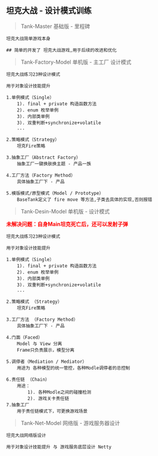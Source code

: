 ## 坦克大战 - 设计模式训练



> Tank-Master 基础版 - 里程碑

```
坦克大战简单游戏本身

## 简单的开发了 坦克大战游戏,用于后续的改进和优化
```



> Tank-Factory-Model 单机版 - 主工厂 设计模式

```
坦克大战练习23种设计模式

用于对象设计技能提升

1.单例模式（Single）
	1). final + private 构造函数方法
	2). enum 枚举单例
	3). 内部类单例
	3). 双重判断+synchronize+volatile
	...

2.策略模式（Strategy）
	坦克Fire策略

3.抽象工厂（Abstract Factory）
	抽象工厂一键换肤换主题 - 产品一族

4.工厂方法（Factory Method）
	具体抽象工厂下 - 产品

5.模版模式/原型模式（Model / Prototype）
	BaseTank定义了 fire move 等方法,子类去具体的实现,否则报错	

```


> Tank-Desin-Model 单机版 - 设计模式

<font color="red">**未解决问题：自身Main坦克死亡后，还可以发射子弹**</font>

```
坦克大战练习23种设计模式

用于对象设计技能提升

1.单例模式（Single）
	1). final + private 构造函数方法
	2). enum 枚举单例
	3). 内部类单例
	3). 双重判断+synchronize+volatile
	...

2.策略模式 （Strategy）
	坦克Fire策略

3.工厂方法 （Factory Method）
	具体抽象工厂下 - 产品

4.门面（Faced）
	Model 与 View 分离
    Frame只负责展示，模型分离

5.调停者（Mediation / Mediator）
    用途为 各种模型的统一管控，各种Modle调停者的总控制

6.责任链 （Chain）
	用途：
        1). 各种Modle之间的碰撞检测
        2). 游戏关卡责任链
7.抽象工厂
    用于责任链模式下，可更换游戏场景

```



> Tank-Net-Model 网络版 - 游戏服务器设计

```
坦克大战网络版设计

用于对象设计技能提升 与 游戏服务底层设计 Netty
```



